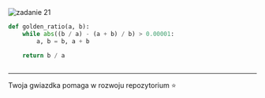 <picture>
  <source srcset="../../srt/zbior_zadan/21.png" media="(prefers-color-scheme: light)">
  <source srcset="../../srt/zbior_zadan/black_21.png" media="(prefers-color-scheme: dark)">
  <img src="../../srt/zbior_zadan/black_21.png" alt="zadanie 21">
</picture>

```python
def golden_ratio(a, b):
    while abs((b / a) - (a + b) / b) > 0.00001:
        a, b = b, a + b

    return b / a



```

---
Twoja gwiazdka pomaga w rozwoju repozytorium ⭐

